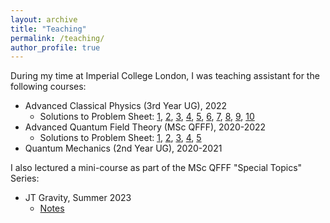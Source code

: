 ```yaml
---
layout: archive
title: "Teaching"
permalink: /teaching/
author_profile: true
---
```


During my time at Imperial College London, I was teaching assistant for the following courses:

- Advanced Classical Physics (3rd Year UG), 2022
  - Solutions to Problem Sheet: [1](), [2](), [3](), [4](), [5](), [6](), [7](), [8](), [9](), [10]()
- Advanced Quantum Field Theory (MSc QFFF), 2020-2022
  - Solutions to Problem Sheet: [1](../files/teaching/aqftps1.pdf), [2](../files/teaching/aqftps2.pdf), [3](../files/teaching/aqftps3.pdf), [4](../files/teaching/aqftps4.pdf), [5]()
- Quantum Mechanics (2nd Year UG), 2020-2021

I also lectured a mini-course as part of the MSc QFFF "Special Topics" Series:

- JT Gravity, Summer 2023
  - [Notes]()
